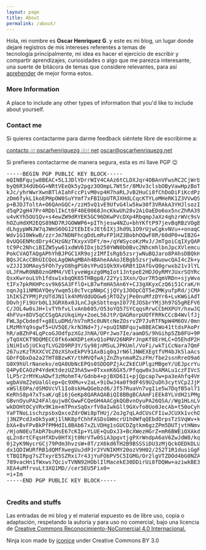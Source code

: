 ```yaml
---
layout: page
title: About
permalink: /about/
---
```


Hola, mi nombre es **Oscar Henríquez G**. y este es mi blog, un lugar donde dejaré registros de mis intereses referentes a temas de tecnología principalmente, mi idea es hacer el ejercicio de escribir y compartir aprendizajes, curiosidades o algo que me parezca interesante, una suerte de bitácora de temas que considere relevantes, para así [aprehender](http://educacion.laguia2000.com/aprendizaje/diferencia-entre-aprender-y-aprehender) de mejor forma estos.

### More Information

A place to include any other types of information that you'd like to include about yourself.

### Contact me

Si quieres contactarme para darme feedback siéntete libre de escribirme a:

[contacto <span style="color: #999999;"><em>at</em> </span>oscarhenriquezg <span style="color: #999999;"><em>dot</em> </span>net](mailto:%63%6Fnta%63t%6F@os%63a%72h%65%6Eri%71uezg.n%65t)
[oscar@oscarhenriquezg.net](mailto:oscar@oscarhenriquezg.net)

Si prefieres contactarme de manera segura, esta es mi llave PGP 😉

<pre class="lang:vim highlight:0 decode:true">
-----BEGIN PGP PUBLIC KEY BLOCK-----
mQINBFqujw8BEAC+5L1JDlYDrrWIV4CAAz6tCLDXJqr4OBAnVFwsRC2CjWrb2aIE
byQ6R34dUbGG+NRtVEeQk5y2pgz3OOmpL7Wt5r/8MUv3clsbOByVawHpzBoThvbG
kJc/yhrWwrXwnBTlAIahFccPivM0vp4H7haRLJvB2HuCi8fChDoDiFiKcdPzYL1R
zDm6fykL1koEPHpOW0SuYYmf7xFBIUpUTRJXHdLCqcKTYLoMHeRK1Z3VVwQSxs8c
p+BJDJToltA+O6QAnGQC+/zzH5vQ1vE9UfvG4lw5kw30f3VRAkA3YHJlsozI79+H
d5qP2gH47Pr4RDblIkCt0F40E0068JncKkwUh28v2AiOaEDo6ox5ncZhRA39oZWE
u4vKYh5OU1Qv+s4ewZW9dRYEK5GC96DKwPVcDXp4RbqmpJaXz4qhzrWVc9sVHztZ
hOZuHdXM2EQS89ND7RJGOWWP6+pIThjesw4NZu+bhYKftP97jevBqRBzVOgBiNK9
dLhgypWNJW7qJWmS6OG12tEbIEvJEt6IXjJhd9L1O9rUjwCgkvNVu++onaqC8v+U
Wdv1GI0WkwB/zzrJm7NDNFhcgDdLmRvFP1HZ3BobhOQwF8R/60dP0+wIB2G+ujtP
0vUQGENMcdDry4CHzGNzTKxyxVDFt/m+/qYWSycoKzMvJ/JmTgoiCqIXyQARAQAB
tC9Pc2NhciBIZW5yw61xdWV6IDxjb250YWN0b0Bvc2NhcmhlbnJpcXVlemcubmV0
PokCVAQTAQgAPhYhBJPGC1XR9ojzIMfIsRgb5zsrjwNuBQJaro8PAhsDBQkHhh+A
BQsJCAcCBhUICQoLAgQWAgMBAh4BAheAAAoJEBgb5zsrjwNuowcQAI4cZk+yOr7C
vZJJI3OMAoy5FOh7yyO8hgPS0sYPuQ1Qk9Xv6RBt1DAfGvQ0grwxb21v3lYLjYUx
ULJFHwR0NB0znGMM4/VElyveWgxzg0MqIot1JntpeE2HDJOyRMYJUxrSOYRcZuNo
QsxKwrouLVh1fdsw1xbqQK65THBgp8/22Yyi3Xxn/Qur7R5qmVRDn+sjyWvaZ4OT
tIFx7pkRKHPcsv9k6SA3FflQ+LB7wfmHA5An6Y+CJ3gXKyxCzQ6i51CraK/HJ2Df
nqnJg1iNMOAYQeyYwqm5i0cTvcpNWpCjjQYy1JOOpCQT5eZMKyufpRd/jCMAGwUp
1hIKSZYPMjPzUTdJN1lk4hMVddUQGw6jRTOZyjPe0nuMfzDYr6+LvKWGiAdTimeo
DOvhjFi9Urb0L13GRX6x0JLnCJqkSbtteqnI077EJOSbrYMj3h97G5gREFV6zSV3
C/JOL4w0sJH+lvTYhfvLlvAnb605/O53oYQ57SYCqqsRrwCCbHXPUY/hxwJQOhuI
4hFVu+8DV5qCCSgQAzUkqiHy+2oeL56JtP/QAGRorpUOfFRRkCCcB4WvlfJjTnwI
FWL3pCbdedf+g8ELuDMd/hV7nR5c0UNtcNeZOsrvZP7JvRTFNpW4M6OV/0mn/1jD
LMzMhYq9sgwf5+UV5QE/krN3Nd+7j/+puQINBFqujw8BEACWo41ttdsPAoPrZSml
hR/aBZhP4LqPcoGJOdfpzXGzJhNA/OPrJwo7Ie/aamDS/9hGihp5Zb8FU+9Ry/mj
yTqOXCKT9DQMECC0fk6xWXDPieKvQ1oPNV26NRPrJnpKf8ErHLC+O5EhdP2H0A68
iNiHIu5jUCkqfLVG2D9RP3Y/Sy98jnMSuLJPKUml/VoFi/wkTiCcNara7QmFqqFm
267uzKzTRXXCVCZ0zXShxEkPV91AxBiq0qJrN6lJNWEXEgtfVM4bJk5laAcs0STF
GDrFQbxDa2a2THT8BzwKY/thMVQfwAjZnZhynmaRZszFH/fbe2ssnRreO9a6v1Az
G0X9hUlrNanekv/eQA0UbNcEPQs0SDDQPZjAcZkECUPlgzMBgeY/UEJpcrYuonjK
Q4PyECAOzP4YdeKtdezUZ3hA5w+0TxxeK6GX5/Pfqqw0x3sAMALu1czFIVcSFKKJ
lLP5r2rMYKuADwf3zMohmT4/Gdnb4+pjBXD6Ii+pjQpcap7w+pa3eAhfq4Vm9h6f
wgbAVmZ2eUalGlep+Qc9XMu+v2aL+9iOwJ4a0f9dF4S9U2uDh3cytVCp2JjM2QBG
xWSlEOPa/dSMOVcVl1Io8skHwQGebzd6/Jf57RuaVn7vgIie5w7DqfB5al71jKnY
KeRhS8p47xTsaK/qEi6jGeKp8QARAQABiQI8BBgBCAAmFiEEk8YLVdH2iPMgx8ix
GBvnOyuPA24FAlqujw8CGwwFCQeGH4AACgkQGBvnOyuPA26QSA//Wg1HLnLVfPq9
wkDOHtOCyVRx9K1m+mTPnxSqOxrfV0aIwkGll9GXvfo0Uo0JecAb+t50oCyhlrbR
YaFTNoLischzpsbxQxceZdrOWi8pTHUj/2oJg7qLAdCUsCFIiwJCUXk1vchO/7y3
j3NZPcdJxOk5yaKj1lNK8pfChhFASDsGWmcrU1h0WfqQEbdOrpsTzSVqWv+kn7PL
bXA+BvFPvBkPfPMHdIL8BAb67xZLVDHg1sGUCDZgtkm6gzZPm5DUTjvtHNmvl7tH
/HjoN0EuTAbR7buHsE67cKIp+YLUE+QuDxJ3+BcXWezHGrZ+mR6BWEiOXAkd9DUJ
qL2n8rtCFqsHfXDv0HfXjt0NrVTw0SiA3pgvtjgPXrWndpA6aV6ZwJdW8/kqcXPj
0j2yK9NycrGCj79Pdm3hvzsW+8T/zX6kd6TH2B9BSSSiDU3zMjQckOEDkDLU523K
dx1QDIWURfRB1dQMfXwegUuJdPJr2YVNIKMY20ozV9H02/252T1R1dusiGgFn+kT
tTBQIRpg7sZTxyrE5SZRxi7r43jYuFObPV5C5IGMG/Or2lgVTZDOd4bG0NZAO7oJ
789vacHn1fWxws7QcivTVNN92HOblIlMacekE30DDirUi8fDQWw+aziwkBE3SmSd
XEA4uMfrvuLt3XQ1MD//cer5EU5Fix0=
=i+Im
-----END PGP PUBLIC KEY BLOCK-----

</pre>


### Credits and stuffs
Las entradas de mi blog y el material expuesto es de libre uso, copia o adaptación, respetando la autoría y para uso no comercial, bajo una licencia de [Creative Commons Reconocimiento-NoComercial 4.0 Internacional.](http://creativecommons.org/licenses/by-nc/4.0/)


Ninja icon made by [iconice](https://www.flaticon.com/authors/iconnice) under Creative Commons BY 3.0